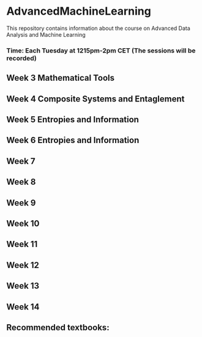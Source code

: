 # AdvancedMachineLearning
This repository contains information about the course on Advanced Data Analysis and Machine Learning

### Time: Each Tuesday at 1215pm-2pm CET (The sessions will be recorded)


## Week 3 Mathematical Tools 

##  Week 4 Composite Systems and Entaglement

## Week 5  Entropies and Information

## Week 6  Entropies and Information

## Week 7

## Week 8

## Week 9

## Week 10

## Week 11

## Week 12 

## Week 13

## Week 14




## Recommended textbooks:
